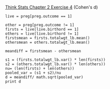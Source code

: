 [Think Stats Chapter 2 Exercise 4](http://greenteapress.com/thinkstats2/html/thinkstats2003.html#toc24) (Cohen's d)

>>
```
live = preg[preg.outcome == 1]

other = preg[preg.outcome != 1]
firsts = live[live.birthord == 1]
others = live[live.birthord != 1]
firstsmean = firsts.totalwgt_lb.mean()
othersmean = others.totalwgt_lb.mean()

meandiff = firstsmean - othersmean

s1 = (firsts.totalwgt_lb.var() * len(firsts))
s2 = (others.totalwgt_lb.var() * len(others)) 
nu= (len(firsts) + len(others))
pooled_var = (s1 + s2)/nu
d = meandiff/ math.sqrt(pooled_var)
print d
```


